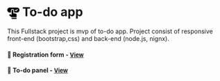 # <span><img src="./front-end/pictures/booking.png" alt=to-to style="height: 1em; vertical-align: middle;"></span> To-do app 

This Fullstack project is mvp of to-do app. Project consist of responsive front-end (bootstrap,css) and back-end (node.js, nignx).

<h4>🔹 Registration form - <a href="https://simonakom.github.io/todo-list-app/front-end/index.html" style="font-size:small;">View</a><h4>
<h4>🔹 To-do panel - <a href="https://simonakom.github.io/todo-list-app/front-end/todos.html" style="font-size:small;">View</a><h4>







